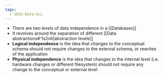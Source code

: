 ```yaml
---
tags:
  - 1033-Data-Sci
---
```

- There are two levels of data independence in a [[Databases]]
- It revolves around the separation of different [[Data abstractions#^ls2nlt|abstraction levels]]
- **Logical independence** is the idea that changes to the conceptual schema should not require changes to the external schema, or rewrites of the application
- **Physical independence** is the idea that changes to the internal level (i.e. hardware changes or different filesystem) should not require any change to the conceptual or external level